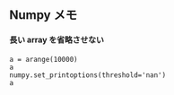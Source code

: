 Numpy メモ
-----------


#### 長い array を省略させない
    a = arange(10000)
    a
    numpy.set_printoptions(threshold='nan')
    a
